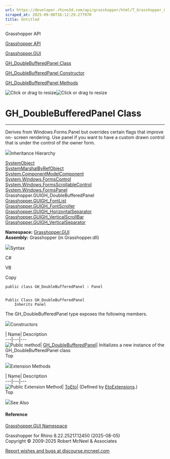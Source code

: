 ```yaml
---
url: https://developer.rhino3d.com/api/grasshopper/html/T_Grasshopper_GUI_GH_DoubleBufferedPanel.htm
scraped_at: 2025-09-08T16:12:29.277970
title: Untitled
---
```


Grasshopper API

[Grasshopper API](../html/723c01da-9986-4db2-8f53-6f3a7494df75.htm
"Grasshopper API")

[Grasshopper.GUI](../html/N_Grasshopper_GUI.htm "Grasshopper.GUI")

[GH_DoubleBufferedPanel
Class](../html/T_Grasshopper_GUI_GH_DoubleBufferedPanel.htm
"GH_DoubleBufferedPanel Class")

[GH_DoubleBufferedPanel Constructor
](../html/M_Grasshopper_GUI_GH_DoubleBufferedPanel__ctor.htm
"GH_DoubleBufferedPanel Constructor ")

[GH_DoubleBufferedPanel
Methods](../html/Methods_T_Grasshopper_GUI_GH_DoubleBufferedPanel.htm
"GH_DoubleBufferedPanel Methods")

![Click or drag to resize](../icons/TocOpen.gif)![Click or drag to
resize](../icons/TocClose.gif)

# GH_DoubleBufferedPanel Class  
  
---  
  
Derives from Windows.Forms.Panel but overrides certain flags that improve on-
screen rendering. Use panel if you want to have a custom drawn control that is
under the control of the owner form.

![](../icons/SectionExpanded.png)Inheritance Hierarchy

[SystemObject](https://docs.microsoft.com/dotnet/api/system.object)  
[SystemMarshalByRefObject](https://docs.microsoft.com/dotnet/api/system.marshalbyrefobject)  
[System.ComponentModelComponent](https://docs.microsoft.com/dotnet/api/system.componentmodel.component)  
[System.Windows.FormsControl](https://docs.microsoft.com/dotnet/api/system.windows.forms.control)  
[System.Windows.FormsScrollableControl](https://docs.microsoft.com/dotnet/api/system.windows.forms.scrollablecontrol)  
[System.Windows.FormsPanel](https://docs.microsoft.com/dotnet/api/system.windows.forms.panel)  
Grasshopper.GUIGH_DoubleBufferedPanel  
[Grasshopper.GUIGH_FontList](T_Grasshopper_GUI_GH_FontList.htm)  
[Grasshopper.GUIGH_FontScroller](T_Grasshopper_GUI_GH_FontScroller.htm)  
[Grasshopper.GUIGH_HorizontalSeparator](T_Grasshopper_GUI_GH_HorizontalSeparator.htm)  
[Grasshopper.GUIGH_VerticalScrollBar](T_Grasshopper_GUI_GH_VerticalScrollBar.htm)  
[Grasshopper.GUIGH_VerticalSeparator](T_Grasshopper_GUI_GH_VerticalSeparator.htm)  

**Namespace:** [Grasshopper.GUI](N_Grasshopper_GUI.htm)  
**Assembly:** Grasshopper (in Grasshopper.dll)

![](../icons/SectionExpanded.png)Syntax

C#

VB

Copy

    
    
    public class GH_DoubleBufferedPanel : Panel
    
    
    Public Class GH_DoubleBufferedPanel
    	Inherits Panel

The GH_DoubleBufferedPanel type exposes the following members.

![](../icons/SectionExpanded.png)Constructors

| Name| Description  
---|---|---  
![Public method](../icons/pubmethod.gif)|
[GH_DoubleBufferedPanel](M_Grasshopper_GUI_GH_DoubleBufferedPanel__ctor.htm)|
Initializes a new instance of the GH_DoubleBufferedPanel class  
Top

![](../icons/SectionExpanded.png)Extension Methods

| Name| Description  
---|---|---  
![Public Extension Method](../icons/pubextension.gif)|
[ToEto](M_Grasshopper_EtoExtensions_ToEto_7.htm)|  (Defined by
[EtoExtensions](T_Grasshopper_EtoExtensions.htm).)  
Top

![](../icons/SectionExpanded.png)See Also

#### Reference

[Grasshopper.GUI Namespace](N_Grasshopper_GUI.htm)

Grasshopper for Rhino 8.22.25217.12450 (2025-08-05)  
Copyright © 2009-2025 Robert McNeel & Associates

[Report wishes and bugs at
discourse.mcneel.com](https://discourse.mcneel.com/c/grasshopper)


